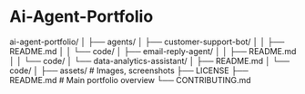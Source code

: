 # Ai-Agent-Portfolio
ai-agent-portfolio/
│
├── agents/
│   ├── customer-support-bot/
│   │   ├── README.md
│   │   └── code/ 
│   ├── email-reply-agent/
│   │   ├── README.md
│   │   └── code/
│   └── data-analytics-assistant/
│       ├── README.md
│       └── code/
│
├── assets/       # Images, screenshots
├── LICENSE
├── README.md     # Main portfolio overview
└── CONTRIBUTING.md
